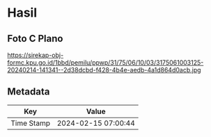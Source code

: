 # Hasil

## Foto C Plano

https://sirekap-obj-formc.kpu.go.id/1bbd/pemilu/ppwp/31/75/06/10/03/3175061003125-20240214-141341--2d38dcbd-f428-4b4e-aedb-4a1d864d0acb.jpg


## Metadata

| Key        | Value               |
| ---------- | ------------------- |
| Time Stamp | 2024-02-15 07:00:44 |



